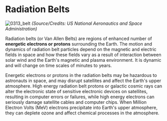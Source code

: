 # Radiation Belts

![0313_belt](./static/0313_belt.jpg)
*(Source/Credits: US National Aeronautics and Space Administration)*

Radiation belts (or Van Allen Belts) are regions of enhanced number of **energetic electrons or protons** surrounding the Earth. The motion and dynamics of radiation belt particles depend on the magnetic and electric fields in space and how these fields vary as a result of interaction between solar wind and the Earth's magnetic and plasma environment. It is dynamic and will change on time scales of minutes to years. 

Energetic electrons or protons in the radiation belts may be hazardous to astronauts in space, and may disrupt satellites and affect the Earth's upper atmosphere. High energy radiation belt protons or galactic cosmic rays can alter the electronic state of sensitive electronic devices on satellites, resulting in computer errors or failures, while high energy electrons can seriously damage satellite cables and computer chips. When Million Electron Volts (MeV) electrons precipitate into Earth's upper atmosphere, they can deplete ozone and affect chemical processes in the atmosphere.

